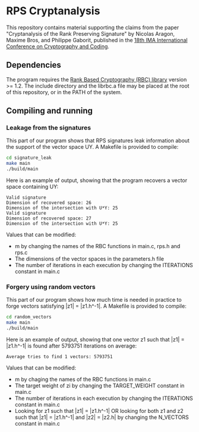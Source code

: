 # RPS Cryptanalysis

This repository contains material supporting the claims from the paper "Cryptanalysis of the Rank Preserving Signature" by Nicolas Aragon, Maxime Bros, and Philippe Gaborit, published in the [18th IMA International Conference on Cryptography and Coding](https://ima.org.uk/16366/online-event-18th-ima-international-conference-on-cryptography-and-coding/ "18th IMACC").

## Dependencies

The program requires the [Rank Based Cryptography (RBC) library](http://rbc-lib.org/ "RBC library") version >= 1.2. The include directory and the librbc.a file may be placed at the root of this repository, or in the PATH of the system.

## Compiling and running

### Leakage from the signatures

This part of our program shows that RPS signatures leak information about the support of the vector space UY. A Makefile is provided to compile:

```bash
cd signature_leak
make main
./build/main
```

Here is an example of output, showing that the program recovers a vector space containing UY:

```
Valid signature
Dimension of recovered space: 26
Dimension of the intersection with U*Y: 25
Valid signature
Dimension of recovered space: 27
Dimension of the intersection with U*Y: 25
```

Values that can be modified:

* m by changing the names of the RBC functions in main.c, rps.h and rps.c
* The dimensions of the vector spaces in the parameters.h file
* The number of iterations in each execution by changing the ITERATIONS constant in main.c

### Forgery using random vectors

This part of our program shows how much time is needed in practice to forge vectors satisfying \|z1\| = \|z1.h^-1\|. A Makefile is provided to compile:

```bash
cd random_vectors
make main
./build/main
```

Here is an example of output, showing that one vector z1 such that \|z1\| = \|z1.h^-1\| is found after 5793751 iterations on average:

```
Average tries to find 1 vectors: 5793751
```

Values that can be modified:

* m by chaging the names of the RBC functions in main.c
* The target weight of zi by changing the TARGET_WEIGHT constant in main.c
* The number of iterations in each execution by changing the ITERATIONS constant in main.c
* Looking for z1 such that \|z1\| = \|z1.h^-1\| OR looking for both z1 and z2 such that \|z1\| = \|z1.h^-1\| and \|z2\| = \|z2.h\| by changing the N_VECTORS constant in main.c